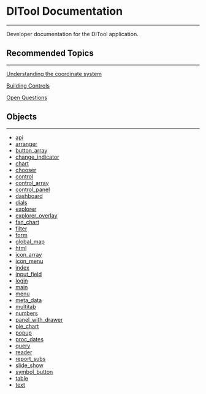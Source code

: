 DITool Documentation 
==============================================================================
---

Developer documentation for the DITool application.

Recommended Topics
------------------------------------------------------------------------------
------------------------------------------------------------------------------
[Understanding the coordinate system](understanding_the_coordinate_system.html)

[Building Controls](BuildingControls.html)

[Open Questions](open_questions.html)

Objects
------------------------------------------------------------------------------
------------------------------------------------------------------------------
* [api](api.html)
* [arranger](arranger.html)
* [button_array](button_array.html)
* [change_indicator](change_indicator.html)
* [chart](chart.html)
* [chooser](chooser.html)
* [control](control.html)
* [control_array](control_array.html)
* [control_panel](control_panel.html)
* [dashboard](dashboard.html)
* [dials](dials.html)
* [explorer](explorer.html)
* [explorer_overlay](explorer_overlay.html)
* [fan_chart](fan_chart.html)
* [filter](filter.html)
* [form](form.html)
* [global_map](global_map.html)
* [html](html.html)
* [icon_array](icon_array.html)
* [icon_menu](icon_menu.html)
* [index](index.html)
* [input_field](input_field.html)
* [login](login.html)
* [main](main.html)
* [menu](menu.html)
* [meta_data](meta_data.html)
* [multitab](multitab.html)
* [numbers](numbers.html)
* [panel_with_drawer](panel_with_drawer.html)
* [pie_chart](pie_chart.html)
* [popup](popup.html)
* [proc_dates](proc_dates.html)
* [query](query.html)
* [reader](reader.html)
* [report_subs](report_subs.html)
* [slide_show](slide_show.html)
* [symbol_button](symbol_button.html)
* [table](table.html)
* [text](text.html)
